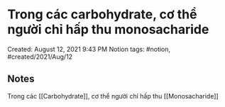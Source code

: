 ---
---

# Trong các carbohydrate, cơ thể người chỉ hấp thu monosacharide

Created: August 12, 2021 9:43 PM
Notion tags: #notion, #created/2021/Aug/12

## Notes
Trong các [[Carbohydrate]], cơ thể người chỉ hấp thu [[Monosacharide]]